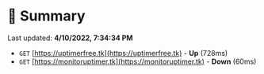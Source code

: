 # 📖 Summary
Last updated: **4/10/2022, 7:34:34 PM**

- `GET` [https://uptimerfree.tk](https://uptimerfree.tk) - **Up** (728ms)
- `GET` [https://monitoruptimer.tk](https://monitoruptimer.tk) - **Down** (60ms)
